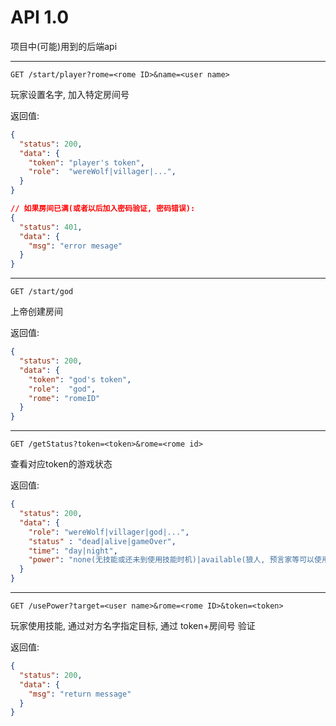 
# API 1.0

项目中(可能)用到的后端api

---

`GET /start/player?rome=<rome ID>&name=<user name>`

玩家设置名字, 加入特定房间号

返回值:

```json
{
  "status": 200,
  "data": {
    "token": "player's token",
    "role":  "wereWolf|villager|...",
  }
}

// 如果房间已满(或者以后加入密码验证, 密码错误):
{
  "status": 401,
  "data": {
    "msg": "error mesage"
  }
}
```

---

`GET /start/god`

上帝创建房间

返回值:

```json
{
  "status": 200,
  "data": {
    "token": "god's token",
    "role":  "god",
    "rome": "romeID"
  }
}
```

---

`GET /getStatus?token=<token>&rome=<rome id>`

查看对应token的游戏状态

返回值:

```json
{
  "status": 200,
  "data": {
    "role": "wereWolf|villager|god|...",
    "status" : "dead|alive|gameOver",
    "time": "day|night",
    "power": "none(无技能或还未到使用技能时机)|available(狼人, 预言家等可以使用技能)|available[123](女巫可以使用 1:灵药, 2:毒药, 3:两者",
  }
}
```

---

`GET /usePower?target=<user name>&rome=<rome ID>&token=<token>`

玩家使用技能, 通过对方名字指定目标, 通过 token+房间号 验证

返回值:

```json
{
  "status": 200,
  "data": {
    "msg": "return message"
  }
}
```